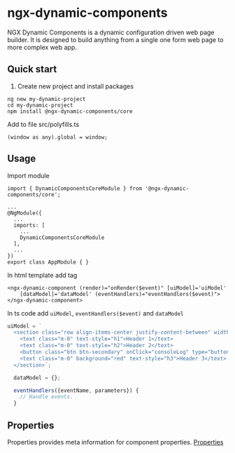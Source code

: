 # ngx-dynamic-components

NGX Dynamic Components is a dynamic configuration driven web page builder. It is designed to build anything from a single one form web page to more complex web app. 

## Quick start

1. Create new project and install packages

```
ng new my-dynamic-project
cd my-dynamic-project
npm install @ngx-dynamic-components/core
```

Add to file src/polyfills.ts
```
(window as any).global = window;
```

## Usage

Import module
```
import { DynamicComponentsCoreModule } from '@ngx-dynamic-components/core';

...
@NgModule({
  ...
  imports: [
    ...
    DynamicComponentsCoreModule
  ],
  ...
})
export class AppModule { }
```

In html template add tag
```
<ngx-dynamic-component (render)="onRender($event)" [uiModel]='uiModel'
    [dataModel]='dataModel' (eventHandlers)="eventHandlers($event)"></ngx-dynamic-component>
```

In ts code add `uiModel`, `eventHandlers($event)` and `dataModel`

```js
uiModel = `
  <section class="row align-items-center justify-content-between" width="100%" height="100%" margin="8px" background="white">
    <text class="m-0" text-style="h1">Header 1</text>
    <text class="m-0" text-style="h2">Header 2</text>
    <button class="btn btn-secondary" onСlick="consoleLog" type="button">Click</button>
    <text class="m-0" background="red" text-style="h3">Header 3</text>
  </section>`;

  dataModel = {};

  eventHandlers({eventName, parameters}) {
    // Handle events.
  }
  ```

## Properties

Properties provides meta information for component properties.
[Properties](src/lib/properties/README.md)

